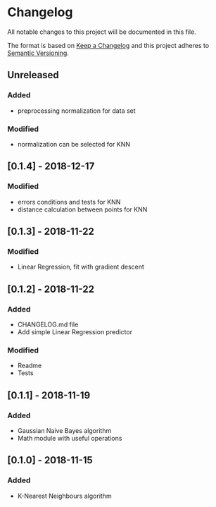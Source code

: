 # Changelog
All notable changes to this project will be documented in this file.

The format is based on [Keep a Changelog](http://keepachangelog.com/en/1.0.0/)
and this project adheres to [Semantic Versioning](http://semver.org/spec/v2.0.0.html).

## Unreleased
### Added
- preprocessing normalization for data set

### Modified
- normalization can be selected for KNN

## [0.1.4] - 2018-12-17
### Modified
- errors conditions and tests for KNN
- distance calculation between points for KNN

## [0.1.3] - 2018-11-22
### Modified
- Linear Regression, fit with gradient descent

## [0.1.2] - 2018-11-22
### Added
- CHANGELOG.md file
- Add simple Linear Regression predictor

### Modified
- Readme
- Tests

## [0.1.1] - 2018-11-19
### Added
- Gaussian Naive Bayes algorithm
- Math module with useful operations

## [0.1.0] - 2018-11-15
### Added
- K-Nearest Neighbours algorithm